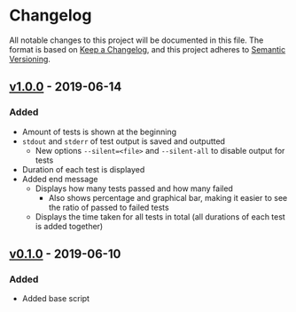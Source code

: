 <!-- markdownlint-disable MD024 -->

# Changelog #

All notable changes to this project will be documented in this file.
The format is based on [Keep a Changelog](https://keepachangelog.com/en/1.0.0/),
and this project adheres to [Semantic Versioning](https://semver.org/spec/v2.0.0.html).

## [v1.0.0] - 2019-06-14 ##

### Added ###

* Amount of tests is shown at the beginning
* `stdout` and `stderr` of test output is saved and outputted
  * New options `--silent=<file>` and `--silent-all` to disable output for tests
* Duration of each test is displayed
* Added end message
  * Displays how many tests passed and how many failed
    * Also shows percentage and graphical bar, making it easier to see the ratio
      of passed to failed tests
  * Displays the time taken for all tests in total (all durations of each test
    is added together)

[v1.0.0]: https://github.com/SpEZiiL/utest-script/compare/v0.1.0...v1.0.0

## [v0.1.0] - 2019-06-10 ##

### Added ###

* Added base script

[v0.1.0]: https://github.com/SpEZiiL/utest-script/releases/tag/v0.1.0
